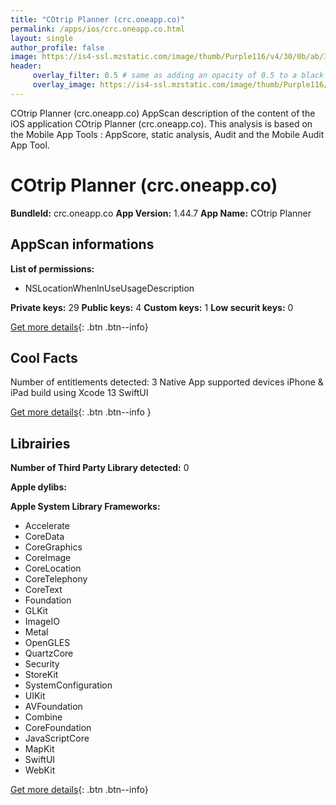 ```yaml
---
title: "COtrip Planner (crc.oneapp.co)"
permalink: /apps/ios/crc.oneapp.co.html
layout: single
author_profile: false
image: https://is4-ssl.mzstatic.com/image/thumb/Purple116/v4/30/0b/ab/300bab40-c498-8397-dc05-46f6117ed5ef/AppIcon-1x_U007emarketing-0-10-0-85-220.png/512x512bb.jpg
header: 
     overlay_filter: 0.5 # same as adding an opacity of 0.5 to a black background
     overlay_image: https://is4-ssl.mzstatic.com/image/thumb/Purple116/v4/30/0b/ab/300bab40-c498-8397-dc05-46f6117ed5ef/AppIcon-1x_U007emarketing-0-10-0-85-220.png/512x512bb.jpg
---
```

COtrip Planner (crc.oneapp.co) AppScan description of the content of the iOS application COtrip Planner (crc.oneapp.co). This analysis is based on the Mobile App Tools : AppScore, static analysis, Audit and the Mobile Audit App Tool.

# COtrip Planner (crc.oneapp.co)

**BundleId:** crc.oneapp.co
**App Version:** 1.44.7
**App Name:** COtrip Planner


## AppScan informations 

**List of permissions:** 
- NSLocationWhenInUseUsageDescription
  
  
**Private keys:** 29
**Public keys:** 4
**Custom keys:** 1
**Low securit keys:** 0
  
[Get more details](/pricing.html){: .btn .btn--info}

## Cool Facts

Number of entitlements detected: 3
Native App
supported devices iPhone & iPad
build using Xcode 13
SwiftUI
  
[Get more details](/pricing.html){: .btn .btn--info }

## Librairies 
**Number of Third Party Library detected:** 0


**Apple dylibs:**


**Apple System Library Frameworks:**
- Accelerate
- CoreData
- CoreGraphics
- CoreImage
- CoreLocation
- CoreTelephony
- CoreText
- Foundation
- GLKit
- ImageIO
- Metal
- OpenGLES
- QuartzCore
- Security
- StoreKit
- SystemConfiguration
- UIKit
- AVFoundation
- Combine
- CoreFoundation
- JavaScriptCore
- MapKit
- SwiftUI
- WebKit


  
[Get more details](/pricing.html){: .btn .btn--info}

